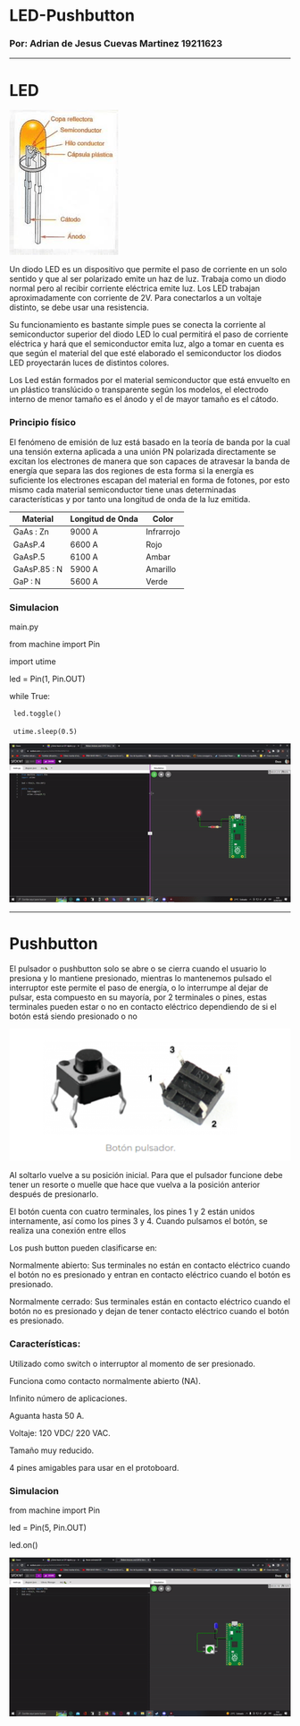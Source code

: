 # LED-Pushbutton
### Por: Adrian de Jesus Cuevas Martinez 19211623

------
# LED

![](Diodo.png)

Un diodo LED es un dispositivo que permite el paso de corriente en un solo sentido y que al ser polarizado
emite un haz de luz. Trabaja como un diodo normal pero al recibir corriente eléctrica emite luz. Los LED
trabajan aproximadamente con corriente de 2V. Para conectarlos a un voltaje distinto, se debe usar una
resistencia.

Su funcionamiento es bastante simple pues se conecta la corriente al semiconductor superior del diodo LED lo cual permitirá el paso de corriente eléctrica y hará que el semiconductor emita luz, algo a tomar en cuenta es que según el material del que esté elaborado el semiconductor los diodos LED proyectarán luces de distintos colores.

Los Led están formados por el material semiconductor que está envuelto en un plástico translúcido o transparente según los modelos, el electrodo interno de menor tamaño es el ánodo y el de mayor tamaño es el cátodo.

### Principio físico
El fenómeno de emisión de luz está basado en la teoría de banda por la cual una tensión externa aplicada a una unión PN polarizada directamente se excitan los electrones de manera que son capaces de atravesar la banda de energía que separa las dos regiones de esta forma si la energía es suficiente los electrones escapan del material en forma de fotones, por esto mismo cada material semiconductor tiene unas determinadas características y por tanto una longitud de onda de la luz emitida.

|  Material |  Longitud de Onda | Color  |   
|---|---|---|
| GaAs : Zn  | 9000 A  |  Infrarrojo |  
| GaAsP.4  |  6600 A | Rojo  |  
| GaAsP.5  | 6100 A | Ambar  |   
| GaAsP.85 : N  | 5900 A  | Amarillo  |  
| GaP : N  | 5600 A  | Verde  |  

### Simulacion

main.py

from machine import Pin

import utime

led = Pin(1, Pin.OUT)

while True:

     led.toggle()
     
     utime.sleep(0.5)
     
![](ezgif.com-gif-maker.gif)



----
# Pushbutton

El pulsador o pushbutton solo se abre o se cierra cuando el usuario lo presiona y lo mantiene presionado, mientras lo mantenemos pulsado el interruptor este permite el  paso de energía, o lo interrumpe al dejar de pulsar, esta compuesto en su mayoría, por 2 terminales o pines, estas terminales pueden estar o no en contacto eléctrico dependiendo de si el botón está siendo presionado o no

![](Pushbotton.PNG)

Al soltarlo vuelve a su posición inicial.
Para que el pulsador funcione debe tener un resorte o muelle que hace que vuelva a la posición anterior después de presionarlo.

El botón cuenta con cuatro terminales, los pines 1 y 2 están unidos internamente, así como los pines 3 y 4. Cuando pulsamos el botón, se realiza una conexión entre ellos

Los push button pueden clasificarse en:

Normalmente abierto: Sus terminales no están en contacto eléctrico cuando el botón no es presionado y entran en contacto eléctrico cuando el botón es presionado.

Normalmente cerrado: Sus terminales están en contacto eléctrico cuando el botón no es presionado y dejan de tener contacto eléctrico cuando el botón es presionado.


### Características:

Utilizado como switch o interruptor al momento de ser presionado.

Funciona como contacto normalmente abierto (NA).

Infinito número de aplicaciones.

Aguanta hasta 50 A.

Voltaje: 120 VDC/ 220 VAC.

Tamaño muy reducido.

4 pines amigables para usar en el protoboard.

### Simulacion
from machine import Pin

led = Pin(5, Pin.OUT)

led.on()

![](push1.gif)



